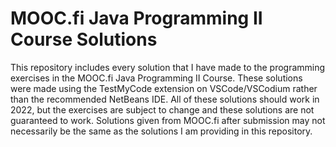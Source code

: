# MOOC.fi Java Programming II Course Solutions

This repository includes every solution that I have made to the programming exercises in the MOOC.fi Java Programming II Course.
These solutions were made using the TestMyCode extension on VSCode/VSCodium rather than the recommended NetBeans IDE.
All of these solutions should work in 2022, but the exercises are subject to change and these solutions are not guaranteed to work.
Solutions given from MOOC.fi after submission may not necessarily be the same as the solutions I am providing in this repository.